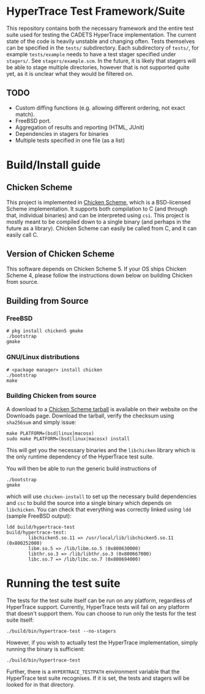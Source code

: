 # HyperTrace Test Framework/Suite

This repository contains both the necessary framework and the entire test suite
used for testing the CADETS HyperTrace implementation. The current state of the
code is heavily unstable and changing often. Tests themselves can be specified
in the `tests/` subdirectory. Each subdirectory of `tests/`, for example
`tests/example` needs to have a test stager specified under `stagers/`. See
`stagers/example.scm`. In the future, it is likely that stagers will be able
to stage multiple directories, however that is not supported quite yet, as it
is unclear what they would be filtered on.

## TODO

* Custom diffing functions (e.g. allowing different ordering, not exact match).
* FreeBSD port.
* Aggregation of results and reporting (HTML, JUnit)
* Dependencies in stagers for binaries
* Multiple tests specified in one file (as a list)


# Build/Install guide

## Chicken Scheme

This project is implemented in [Chicken Scheme](http://www.call-cc.org/), which
is a BSD-licensed Scheme implementation. It supports both compilation to C (and
through that, individual binaries) and can be interpreted using `csi`. This
project is mostly meant to be compiled down to a single binary (and perhaps in
the future as a library). Chicken Scheme can easily be called from C, and it can
easily call C.

## Version of Chicken Scheme

This software depends on Chicken Scheme 5. If your OS ships Chicken Scheme 4,
please follow the instructions down below on building Chicken from source.

## Building from Source

### FreeBSD

```
# pkg install chicken5 gmake
./bootstrap
gmake
```

### GNU/Linux distributions

```
# <package manager> install chicken
./bootstrap
make
```

### Building Chicken from source

A download to a [Chicken Scheme tarball](http://code.call-cc.org/) is available
on their website on the Downloads page. Download the tarball, verify the
checksum using `sha256sum` and simply issue:

```
make PLATFORM=(bsd|linux|macosx)
sudo make PLATFORM=(bsd|linux|macosx) install
```

This will get you the necessary binaries and the `libchicken` library which is
the only runtime dependency of the HyperTrace test suite.

You will then be able to run the generic build instructions of

```
./bootstrap
gmake
```

which will use `chicken-install` to set up the necessary build dependencies and
`csc` to build the source into a single binary which depends on `libchicken`.
You can check that everything was correctly linked using `ldd` (sample FreeBSD
output):

```
ldd build/hypertrace-test 
build/hypertrace-test:
        libchicken5.so.11 => /usr/local/lib/libchicken5.so.11 (0x800252000)
        libm.so.5 => /lib/libm.so.5 (0x800630000)
        libthr.so.3 => /lib/libthr.so.3 (0x800667000)
        libc.so.7 => /lib/libc.so.7 (0x800694000)
```

# Running the test suite

The tests for the test suite itself can be run on any platform, regardless of
HyperTrace support. Currently, HyperTrace tests will fail on any platform that
doesn't support them. You can choose to run only the tests for the test suite
itself:

```
./build/bin/hypertrace-test --no-stagers
```

However, if you wish to actually test the HyperTrace implementation, simply
running the binary is sufficient:

```
./build/bin/hypertrace-test
```

Further, there is a `HYPERTRACE_TESTPATH` environment variable that the
HyperTrace test suite recognises. If it is set, the tests and stagers will be
looked for in that directory.